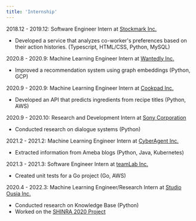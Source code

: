 ```yaml
---
title: 'Internship'
---
```


2018.12 - 2019.12: Software Engineer Intern at [Stockmark Inc.](https://stockmark.co.jp/)

- Developed a service that analyzes co-worker's preferences based on their action histories. (Typescript, HTML/CSS, Python, MySQL)
  
2020.8 - 2020.9: Machine Learning Engineer Intern at [Wantedly Inc.](https://wantedlyinc.com/ja)

- Improved a recommendation system using graph embeddings (Python, GCP)
  
2020.9 - 2020.9: Machine Learning Engineer Intern at [Cookpad Inc.](https://www.cookpadteam.com/)

- Developed an API that predicts ingredients from recipe titles (Python, AWS)

2020.9 - 2020.10: Research and Development Intern at [Sony Corporation](https://www.sony.net/)

- Conducted research on dialogue systems (Python)
  
2021.2 - 2021.2: Machine Learning Engineer Intern at [CyberAgent Inc.](https://www.cyberagent.co.jp/)

- Extracted information from Ameba blogs (Python, Java, Kubernetes)
  
2021.3 - 2021.3: Software Engineer Intern at [teamLab Inc.](https://www.team-lab.com/en/product/)

- Created unit tests for a Go project (Go, AWS)
  
2020.4 - 2022.3: Machine Learning Engineer/Research Intern at [Studio Ousia Inc.](https://www.ousia.jp/en/)

- Conducted research on Knowledge Base (Python)
- Worked on the [SHINRA 2020 Project](http://shinra-project.info/shinra2020ml/?lang=en)
